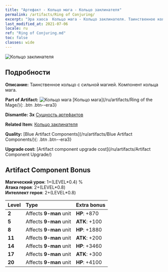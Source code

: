 ```yaml
---
title: "Артефакт - Кольцо мага - Кольцо заклинателя"
permalink: /artifacts/Ring of Conjuring/
excerpt: "Эра хаоса  Кольцо мага - Кольцо заклинателя. Таинственное кольцо с сильной магией. Компонент кольца мага."
last_modified_at: 2021-07-06
locale: ru
ref: "Ring of Conjuring.md"
toc: false
classes: wide
---
```


 ![Кольцо заклинателя](/images/t/artifact_40222.png)



## Подробности

 **Описание:** Таинственное кольцо с сильной магией. Компонент кольца мага.

 **Part of Artifact:** ![Кольцо мага](/images/t/icon_artifact_22.png) [Кольцо мага](/ru/artifacts/Ring of the Mage/){: .btn .btn--era3}

 **Dismantle: 3x** [Сущность артефактов](/ItemsRU/con_905/)

 **Related Item**: [Кольцо заклинателя](/ItemsRU/art_116/)

 **Quality:** [Blue Artifact Components](/ru/artifacts/Blue Artifact Components/){: .btn .btn--era3}

 **Upgrade cost:** [Artifact component upgrade cost](/ru/artifacts/Artifact Component Upgrade/)

## Artifact Component Bonus

  **Магический урон**: 1+(LEVEL\*0.4) %<br/>**Атака героя**: 2+(LEVEL\*0.8)<br/>**Интеллект героя**: 2+(LEVEL\*0.8)

  |  Level  | Type |    Extra bonus  | 
  |:--------|:-----|:----------------| 
  | **2** | Affects **9-man** unit | **HP**: +870 | 
  | **5** | Affects **9-man** unit | **ATK**: +100 | 
  | **8** | Affects **9-man** unit | **HP**: +1880 | 
  | **11** | Affects **9-man** unit | **ATK**: +200 | 
  | **14** | Affects **9-man** unit | **HP**: +3460 | 
  | **17** | Affects **9-man** unit | **ATK**: +300 | 
  | **20** | Affects **9-man** unit | **HP**: +4100 | 
